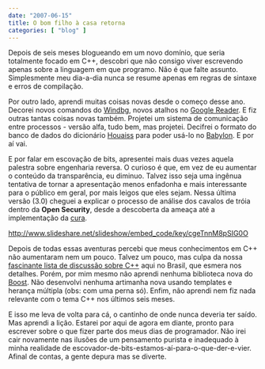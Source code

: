 ```yaml
---
date: "2007-06-15"
title: O bom filho à casa retorna
categories: [ "blog" ]
---
```

Depois de seis meses blogueando em um novo domínio, que seria totalmente focado em C++, descobri que não consigo viver escrevendo apenas sobre a linguagem em que programo. Não é que falte assunto. Simplesmente meu dia-a-dia nunca se resume apenas em regras de sintaxe e erros de compilação.

Por outro lado, aprendi muitas coisas novas desde o começo desse ano. Decorei novos comandos do [Windbg](http://www.microsoft.com/whdc/devtools/debugging/), novos atalhos no [Google Reader](http://www.google.com/reader). E fiz outras tantas coisas novas também. Projetei um sistema de comunicação entre processos - versão alfa, tudo bem, mas projetei. Decifrei o formato do banco de dados do dicionário [Houaiss](http://compare.buscape.com.br/categoria?lkout=1&id=30&kw=Dicionario+Houaiss&site_origem=1293522) para poder usá-lo no [Babylon](http://compare.buscape.com.br/categoria?lkout=1&id=30&kw=Babylon&site_origem=1293522). E por aí vai.

E por falar em escovação de bits, apresentei mais duas vezes aquela palestra sobre engenharia reversa. O curioso é que, em vez de eu aumentar o conteúdo da transparência, eu diminuo. Talvez isso seja uma ingênua tentativa de tornar a apresentação menos enfadonha e mais interessante para o público em geral, por mais leigos que eles sejam. Nessa última versão (3.0) cheguei a explicar o processo de análise dos cavalos de tróia dentro da **Open Security**, desde a descoberta da ameaça até a implementação da [cura](http://www.opencs.com.br/sniper.html).

http://www.slideshare.net/slideshow/embed_code/key/cgeTnnM8pSIG0O

Depois de todas essas aventuras percebi que meus conhecimentos em C++ não aumentaram nem um pouco. Talvez um pouco, mas culpa da nossa [fascinante lista de discussão sobre C++](http://groups.google.com/group/ccppbrasil) aqui no Brasil, que esmera nos detalhes. Porém, por mim mesmo não aprendi nenhuma biblioteca nova do [Boost](http://www.boost.org). Não desenvolvi nenhuma artimanha nova usando templates e herança múltipla (obs: com uma perna só). Enfim, não aprendi nem fiz nada relevante com o tema C++ nos últimos seis meses.

E isso me leva de volta para cá, o cantinho de onde nunca deveria ter saído. Mas aprendi a lição. Estarei por aqui de agora em diante, pronto para escrever sobre o que fizer parte dos meus dias de programador. Não irei cair novamente nas ilusões de um pensamento purista e inadequado à minha realidade de escovador-de-bits-estamos-aí-para-o-que-der-e-vier. Afinal de contas, a gente depura mas se diverte.
